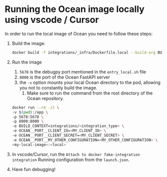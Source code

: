 # Running the Ocean image locally using vscode / Cursor

In order to run the local image of Ocean you need to follow these steps:

1. Build the image:

    ```bash
    docker build -f integrations/_infra/Dockerfile.local --build-arg BUILD_CONTEXT=integrations/<integration_type> --platform linux/arm64 -t <my-local-image>:<local> .
    ```

2. Run the image
   1. `5678` is the debugpy port mentioned in the `entry_local.sh` file
   2. `8000` is the port of the Ocean FastAPI server
   3. the `-v` option mounts your local Ocean directory to the pod, allowing you not to constantly build the image.
      1. Make sure to run the command from the root directory of the Ocean repository.

    ```bash
    docker run --rm -it \
    -v $(pwd):/app \
    -p 5678:5678 \
    -p 8000:8000 \
    -e BUILD_CONTEXT=integrations/<integration_type> \
    -e OCEAN__PORT__CLIENT_ID=<MY_CLIENT_ID> \
    -e OCEAN__PORT__CLIENT_SECRET=<MY_CLIENT_SECRET> \
    -e OCEAN__PORT__MY_OTHER_CONFIGURATION=<MY_OTHER_CONFIGURATION> \
    <my-local-image>:<local>
    ```

3. In vscode/Cursor, run the `Attach to docker fake-integration integration` Running configuration from the `launch.json`.
4. Have fun debugging!
